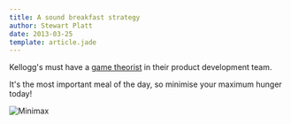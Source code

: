 ```yaml
---
title: A sound breakfast strategy
author: Stewart Platt
date: 2013-03-25
template: article.jade
---
```


Kellogg's must have a [game theorist](http://en.wikipedia.org/wiki/Minimax) in their product development team.  

It's the most important meal of the day, so minimise your maximum hunger today!  


![Minimax](http://i.imgur.com/pvGlEaT.jpg)
